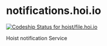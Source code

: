 notifications.hoi.io
===========

[ ![Codeship Status for hoist/file.hoi.io](https://www.codeship.io/projects/8ca20fb0-9d02-0131-853d-5efbb97d7440/status?branch=master)](https://www.codeship.io/projects/17870)

Hoist notification Service
